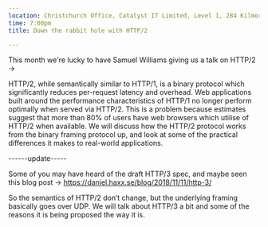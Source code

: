 ```yaml
---
location: Christchurch Office, Catalyst IT Limited, Level 1, 284 Kilmore St, Christchurch
time: 7:00pm
title: Down the rabbit hole with HTTP/2

---
```


This month we're lucky to have Samuel Williams giving us a talk on HTTP/2 ->

HTTP/2, while semantically similar to HTTP/1, is a binary protocol which significantly reduces per-request latency and overhead. Web applications built around the performance characteristics of HTTP/1 no longer perform optimally when served via HTTP/2. This is a problem because estimates suggest that more than 80% of users have web browsers which utilise of HTTP/2 when available. We will discuss how the HTTP/2 protocol works from the binary framing protocol up, and look at some of the practical differences it makes to real-world applications.

------update-----

Some of you may have heard of the draft HTTP/3 spec, and maybe seen this blog post -> https://daniel.haxx.se/blog/2018/11/11/http-3/

So the semantics of HTTP/2 don’t change, but the underlying framing basically goes over UDP. We will talk about HTTP/3 a bit and some of the reasons it is being proposed the way it is.

